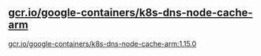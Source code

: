 
[gcr.io/google-containers/k8s-dns-node-cache-arm](https://hub.docker.com/r/anjia0532/google-containers.k8s-dns-node-cache-arm/tags/)
-----


[gcr.io/google-containers/k8s-dns-node-cache-arm:1.15.0](https://hub.docker.com/r/anjia0532/google-containers.k8s-dns-node-cache-arm/tags/)


